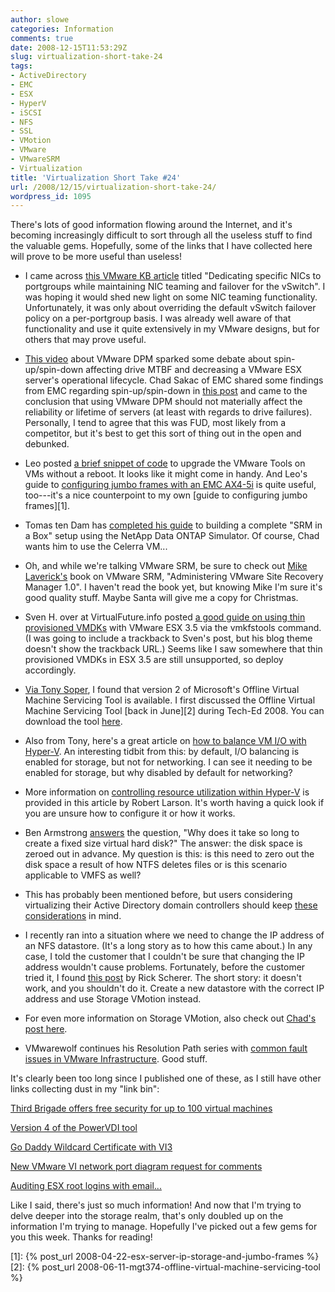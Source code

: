 ```yaml
---
author: slowe
categories: Information
comments: true
date: 2008-12-15T11:53:29Z
slug: virtualization-short-take-24
tags:
- ActiveDirectory
- EMC
- ESX
- HyperV
- iSCSI
- NFS
- SSL
- VMotion
- VMware
- VMwareSRM
- Virtualization
title: 'Virtualization Short Take #24'
url: /2008/12/15/virtualization-short-take-24/
wordpress_id: 1095
---
```


There's lots of good information flowing around the Internet, and it's becoming increasingly difficult to sort through all the useless stuff to find the valuable gems. Hopefully, some of the links that I have collected here will prove to be more useful than useless!

* I came across [this VMware KB article](http://kb.vmware.com/selfservice/search.do?cmd=displayKC&docType=kc&externalId=1002722&sliceId=2&docTypeID=DT_KB_1_1&dialogID=9988974&stateId=1%200%209994223) titled "Dedicating specific NICs to portgroups while maintaining NIC teaming and failover for the vSwitch". I was hoping it would shed new light on some NIC teaming functionality. Unfortunately, it was only about overriding the default vSwitch failover policy on a per-portgroup basis. I was already well aware of that functionality and use it quite extensively in my VMware designs, but for others that may prove useful.

* [This video](http://www.youtube.com/watch?v=7CbRS0GGuNc) about VMware DPM sparked some debate about spin-up/spin-down affecting drive MTBF and decreasing a VMware ESX server's operational lifecycle. Chad Sakac of EMC shared some findings from EMC regarding spin-up/spin-down in [this post](http://virtualgeek.typepad.com/virtual_geek/2008/12/does-vmware-dpm-shorten-esx-server-lifespan.html) and came to the conclusion that using VMware DPM should not materially affect the reliability or lifetime of servers (at least with regards to drive failures). Personally, I tend to agree that this was FUD, most likely from a competitor, but it's best to get this sort of thing out in the open and debunked.

* Leo posted [a brief snippet of code](http://blog.core-it.com.au/?p=351) to upgrade the VMware Tools on VMs without a reboot. It looks like it might come in handy. And Leo's guide to [configuring jumbo frames with an EMC AX4-5i](http://blog.core-it.com.au/?p=100) is quite useful, too---it's a nice counterpoint to my own [guide to configuring jumbo frames][1].

* Tomas ten Dam has [completed his guide](http://tendam.wordpress.com/2008/11/18/srm-in-a-box-final-release-the-complete-setup/) to building a complete "SRM in a Box" setup using the NetApp Data ONTAP Simulator. Of course, Chad wants him to use the Celerra VM...

* Oh, and while we're talking VMware SRM, be sure to check out [Mike Laverick's](http://www.rtfm-ed.co.uk/) book on VMware SRM, "Administering VMware Site Recovery Manager 1.0". I haven't read the book yet, but knowing Mike I'm sure it's good quality stuff. Maybe Santa will give me a copy for Christmas.

* Sven H. over at VirtualFuture.info posted [a good guide on using thin provisioned VMDKs](http://virtualfuture.info/2008/12/vmware-esx-35-and-thinprovisioning/) with VMware ESX 3.5 via the vmkfstools command. (I was going to include a trackback to Sven's post, but his blog theme doesn't show the trackback URL.) Seems like I saw somewhere that thin provisioned VMDKs in ESX 3.5 are still unsupported, so deploy accordingly.

* [Via Tony Soper](http://blogs.technet.com/tonyso/archive/2008/11/26/hyper-v-how-to-patch-vms-offline.aspx), I found that version 2 of Microsoft's Offline Virtual Machine Servicing Tool is available. I first discussed the Offline Virtual Machine Servicing Tool [back in June][2] during Tech-Ed 2008. You can download the tool [here](http://www.microsoft.com/downloads/details.aspx?FamilyId=8408ECF5-7AFE-47EC-A697-EB433027DF73&displaylang=en).

* Also from Tony, here's a great article on [how to balance VM I/O with Hyper-V](http://blogs.technet.com/tonyso/archive/2008/12/04/hyper-v-how-to-balance-vm-i-o.aspx). An interesting tidbit from this: by default, I/O balancing is enabled for storage, but not for networking. I can see it needing to be enabled for storage, but why disabled by default for networking?

* More information on [controlling resource utilization within Hyper-V](http://www.virtualizationadmin.com/articles-tutorials/microsoft-hyper-v-articles/general/controlling-processor-resources-hyper-v-guests.html) is provided in this article by Robert Larson. It's worth having a quick look if you are unsure how to configure it or how it works.

* Ben Armstrong [answers](http://blogs.msdn.com/virtual_pc_guy/archive/2008/12/10/why-does-it-take-so-long-to-create-a-fixed-size-virtual-hard-disk.aspx) the question, "Why does it take so long to create a fixed size virtual hard disk?" The answer: the disk space is zeroed out in advance. My question is this: is this need to zero out the disk space a result of how NTFS deletes files or is this scenario applicable to VMFS as well?

* This has probably been mentioned before, but users considering virtualizing their Active Directory domain controllers should keep [these considerations](http://support.microsoft.com/kb/888794) in mind.

* I recently ran into a situation where we need to change the IP address of an NFS datastore. (It's a long story as to how this came about.) In any case, I told the customer that I couldn't be sure that changing the IP address wouldn't cause problems. Fortunately, before the customer tried it, I found [this post](http://vmwaretips.com/wp/2008/09/13/changing-the-ip-of-your-nfs-datastore/) by Rick Scherer. The short story: it doesn't work, and you shouldn't do it. Create a new datastore with the correct IP address and use Storage VMotion instead.

* For even more information on Storage VMotion, also check out [Chad's post here](http://virtualgeek.typepad.com/virtual_geek/2008/12/real-world-experiences-using-storage-vmotion.html).

* VMwarewolf continues his Resolution Path series with [common fault issues in VMware Infrastructure](http://www.vmwarewolf.com/common-fault-issues-in-vmware-infrastructure/). Good stuff.

It's clearly been too long since I published one of these, as I still have other links collecting dust in my "link bin":

[Third Brigade offers free security for up to 100 virtual machines](http://www.virtualization.info/2008/12/third-brigade-offers-free-security-for.html)  

[Version 4 of the PowerVDI tool](http://virtualgeek.typepad.com/virtual_geek/2008/11/version-9-of-the-powervdi-tool.html)  

[Go Daddy Wildcard Certificate with VI3](http://www.jasemccarty.com/blog/2008/01/godaddy-wildcard-certificate-with-vi3.html)  

[New VMware VI network port diagram request for comments](http://www.boche.net/blog/?p=655)  

[Auditing ESX root logins with email...](http://blog.core-it.com.au/?p=367)

Like I said, there's just so much information! And now that I'm trying to delve deeper into the storage realm, that's only doubled up on the information I'm trying to manage. Hopefully I've picked out a few gems for you this week. Thanks for reading!

[1]: {% post_url 2008-04-22-esx-server-ip-storage-and-jumbo-frames %}
[2]: {% post_url 2008-06-11-mgt374-offline-virtual-machine-servicing-tool %}
